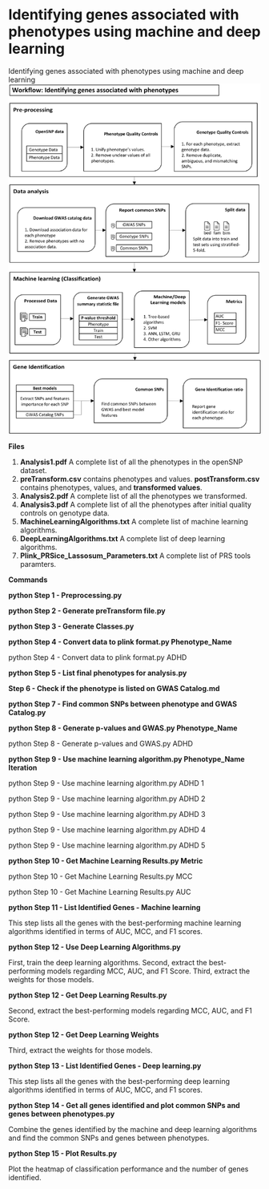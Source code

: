 # Identifying genes associated with phenotypes using machine and deep learning 
Identifying genes associated with phenotypes using machine and deep learning 
![alt text](diagrams.png)

**Files**

1. **Analysis1.pdf** A complete list of all the phenotypes in the openSNP dataset.
2. **preTransform.csv** contains phenotypes and values. **postTransform.csv** contains phenotypes, values, and **transformed values**. 
3. **Analysis2.pdf** A complete list of all the phenotypes we transformed.
4. **Analysis3.pdf** A complete list of all the phenotypes after initial quality controls on genotype data.
5. **MachineLearningAlgorithms.txt** A complete list of machine learning algorithms.
6. **DeepLearningAlgorithms.txt** A complete list of deep learning algorithms.
7. **Plink_PRSice_Lassosum_Parameters.txt** A complete list of PRS tools paramters.


**Commands**

**python Step 1 - Preprocessing.py**

**python Step 2 - Generate preTransform file.py**

**python Step 3 - Generate Classes.py**

**python Step 4 - Convert data to plink format.py Phenotype_Name**

python Step 4 - Convert data to plink format.py ADHD

**python Step 5 - List final phenotypes for analysis.py**

**Step 6 - Check if the phenotype is listed on GWAS Catalog.md**

**python Step 7 - Find common SNPs between phenotype and GWAS Catalog.py**

**python Step 8 - Generate p-values and GWAS.py Phenotype_Name**

python Step 8 - Generate p-values and GWAS.py ADHD


**python Step 9 - Use machine learning algorithm.py Phenotype_Name Iteration**

python Step 9 - Use machine learning algorithm.py ADHD 1

python Step 9 - Use machine learning algorithm.py ADHD 2

python Step 9 - Use machine learning algorithm.py ADHD 3

python Step 9 - Use machine learning algorithm.py ADHD 4

python Step 9 - Use machine learning algorithm.py ADHD 5

**python Step 10 - Get Machine Learning Results.py  Metric**

python Step 10 - Get Machine Learning Results.py  MCC

python Step 10 - Get Machine Learning Results.py  AUC


**python Step 11 - List Identified Genes - Machine learning**

This step lists all the genes with the best-performing machine learning algorithms identified in terms of AUC, MCC, and F1 scores.



**python Step 12 - Use Deep Learning Algorithms.py**

First, train the deep learning algorithms. Second, extract the best-performing models regarding MCC, AUC, and F1 Score. Third, extract the weights for those models. 

**python Step 12 - Get Deep Learning Results.py**

 Second, extract the best-performing models regarding MCC, AUC, and F1 Score.

**python Step 12 - Get Deep Learning Weights**

Third, extract the weights for those models. 


**python Step 13 - List Identified Genes - Deep learning.py**

This step lists all the genes with the best-performing deep learning algorithms identified in terms of AUC, MCC, and F1 scores.


**python Step 14 - Get all genes identified and plot common SNPs and genes between phenotypes.py**

Combine the genes identified by the machine and deep learning algorithms and find the common SNPs and genes between phenotypes.

**python Step 15 - Plot Results.py**

Plot the heatmap of classification performance and the number of genes identified.




